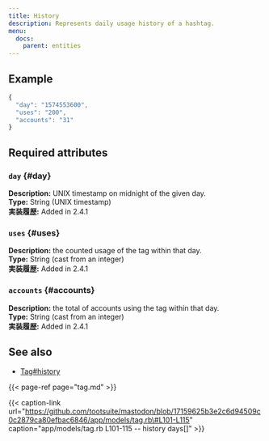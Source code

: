 ```yaml
---
title: History
description: Represents daily usage history of a hashtag.
menu:
  docs:
    parent: entities
---
```


## Example

```javascript
{
  "day": "1574553600",
  "uses": "200",
  "accounts": "31"
}
```

## Required attributes

### `day` {#day}

**Description:** UNIX timestamp on midnight of the given day.\
**Type:** String \(UNIX timestamp\)\
**実装履歴:** Added in 2.4.1

### `uses` {#uses}

**Description:** the counted usage of the tag within that day.\
**Type:** String \(cast from an integer\)\
**実装履歴:** Added in 2.4.1

### `accounts` {#accounts}

**Description:** the total of accounts using the tag within that day.\
**Type:** String \(cast from an integer\)\
**実装履歴:** Added in 2.4.1

## See also

* [Tag\#history](tag.md#history)

{{< page-ref page="tag.md" >}}

{{< caption-link url="https://github.com/tootsuite/mastodon/blob/17159625b3e2c6d94509c0c2879ca80efbac6846/app/models/tag.rb\#L101-L115" caption="app/models/tag.rb L101-115 -- history days\[\]" >}}



